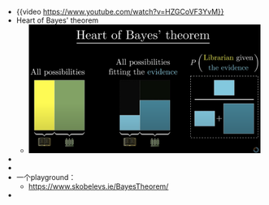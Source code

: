 - {{video https://www.youtube.com/watch?v=HZGCoVF3YvM}}
- Heart of Bayes' theorem
	- ![image.png](../assets/image_1709790055325_0.png)
-
-
- 一个playground：
	- https://www.skobelevs.ie/BayesTheorem/
-